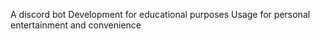 A discord bot
Development for educational purposes
Usage for personal entertainment and convenience
